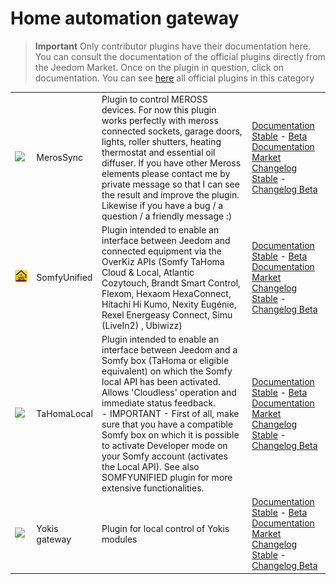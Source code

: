 
# Home automation gateway


>**Important**
>Only contributor plugins have their documentation here. You can consult the documentation of the official plugins directly from the Jeedom Market. Once on the plugin in question, click on documentation.
>You can see [here](https://market.jeedom.com/index.php?v=d&p=market&type=plugin&categorie=home+automation+protocol) all official plugins in this category


| | | | |
|--- | --- | --- | ---|
|<img src="MerosSync/MerosSync_icon.png" class="pluginLogo" width="100" />|MerosSync|Plugin to control MEROSS devices. For now this plugin works perfectly with meross connected sockets, garage doors, lights, roller shutters, heating thermostat and essential oil diffuser. If you have other Meross elements please contact me by private message so that I can see the result and improve the plugin. Likewise if you have a bug / a question / a friendly message :)|[Documentation Stable](https://github.com/impulsio/MerosSync/blob/main/docs/en_US/index.md) - [Beta Documentation](https://github.com/impulsio/MerosSync/blob/main/docs/en_US/index.md)<br/>[Market](https://market.jeedom.com/index.php?v=d&p=market_display&id=4329)<br/>[Changelog Stable](https://github.com/impulsio/MerosSync/blob/main/docs/en_US/changelog.md) - [Changelog Beta](https://github.com/impulsio/MerosSync/blob/main/docs/en_US/changelog.md)|
|<img src="SomfyUnified/SomfyUnified_icon.png" class="pluginLogo" width="100" />|SomfyUnified|Plugin intended to enable an interface between Jeedom and connected equipment via the OverKiz APIs (Somfy TaHoma Cloud & Local, Atlantic Cozytouch, Brandt Smart Control, Flexom, Hexaom HexaConnect, Hitachi Hi Kumo, Nexity Eugénie, Rexel Energeasy Connect, Simu (LiveIn2) , Ubiwizz)|[Documentation Stable](https://eridani78.github.io/SomfyUnified-Doc/en_US/) - [Beta Documentation](https://eridani78.github.io/SomfyUnified-Doc/en_US/)<br/>[Market](https://market.jeedom.com/index.php?v=d&p=market_display&id=4505)<br/>[Changelog Stable](https://eridani78.github.io/SomfyUnified-Doc/en_US/changelog) - [Changelog Beta](https://eridani78.github.io/SomfyUnified-Doc/en_US/changelog)|
|<img src="TaHomaLocal/TaHomaLocal_icon.png" class="pluginLogo" width="100" />|TaHomaLocal|Plugin intended to enable an interface between Jeedom and a Somfy box (TaHoma or eligible equivalent) on which the Somfy local API has been activated. Allows 'Cloudless' operation and immediate status feedback.<br> - IMPORTANT - First of all, make sure that you have a compatible Somfy box on which it is possible to activate Developer mode on your Somfy account (activates the Local API). See also SOMFYUNIFIED plugin for more extensive functionalities.|[Documentation Stable](https://eridani78.github.io/TaHomaLocal-Doc/en_US/) - [Beta Documentation](https://eridani78.github.io/TaHomaLocal-Doc/en_US/)<br/>[Market](https://market.jeedom.com/index.php?v=d&p=market_display&id=4445)<br/>[Changelog Stable](https://eridani78.github.io/TaHomaLocal-Doc/en_US/changelog) - [Changelog Beta](https://eridani78.github.io/TaHomaLocal-Doc/en_US/changelog)|
|<img src="Yokis/Yokis_icon.png" class="pluginLogo" width="100" />|Yokis gateway|Plugin for local control of Yokis modules|[Documentation Stable](https://nwailly.github.io/Yokis_DOCS/docs/en_US/Index) - [Beta Documentation](https://nwailly.github.io/Yokis_DOCS/docs/en_US/Indexbeta)<br/>[Market](https://market.jeedom.com/index.php?v=d&p=market_display&id=4248)<br/>[Changelog Stable](https://nwailly.github.io/Yokis_DOCS/docs/en_US/changelog) - [Changelog Beta](https://nwailly.github.io/Yokis_DOCS/docs/en_US/changelogbeta)|

